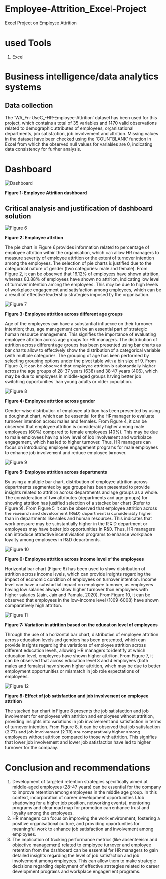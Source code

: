 # Employee-Attrition_Excel-Project
Excel Project on Employee Attrition

# used Tools
1. Excel

# Business intelligence/data analytics systems

## Data collection

The ‘WA_Fn-UseC_-HR-Employee-Attrition’ dataset has been used for this project, which contains a total of 35 variables and 1470 valid observations related to demographic attributes of employees, organisational departments, job satisfaction, job involvement and attrition. Missing values in the dataset have been checked using the ‘COUNTBLANK’ function in Excel from which the observed null values for variables are 0, indicating data consistency for further analysis.

# Dashboard

![Dashboard ](https://github.com/user-attachments/assets/0be79ac1-1d8c-41f8-b12b-f57c5d52ffa6)
 
**Figure 1: Employee Attrition dashboard**

## Critical analysis and justification of dashboard solution

![Figure 6](https://github.com/user-attachments/assets/d9b93383-8a93-4052-a619-2957781009a1) 

**Figure 2: Employee attrition**

The pie chart in Figure 6 provides information related to percentage of employee attrition within the organisation, which can allow HR managers to measure severity of employee attrition or the extent of turnover intention among the employees. The selection of pie charts is justified due to the categorical nature of gender (two categories: male and female). From Figure 2, it can be observed that 16.12% of employees have shown attrition, whereas 83.88% of employees have shown no attrition, indicating low level of turnover intention among the employees. This may be due to high levels of workplace engagement and satisfaction among employees, which can be a result of effective leadership strategies imposed by the organisation.

![Figure 7](https://github.com/user-attachments/assets/b753280c-6142-43c9-b69c-d3a5ef5cc08b) 

**Figure 3: Employee attrition across different age groups**

Age of the employees can have a substantial influence on their turnover intention; thus, age management can be an essential part of strategic human resource management. This signifies the importance of evaluating employee attrition across age groups for HR managers. The distribution of attrition across different age groups has been presented using bar charts as bar charts allow to effectively show the distribution of a categorical variable (with multiple categories. The grouping of age has been performed by selecting grouping options under the pivot table with a bin size of 9. From Figure 3, it can be observed that employee attrition is substantially higher across the age groups of 28-37 years (638) and 38-47 years (406), which may be due to employees in middle-aged groups having better job switching opportunities than young adults or older population.

 ![Figure 8](https://github.com/user-attachments/assets/827b0c2b-9adb-41a5-9946-5d702a2cb44f)

**Figure 4: Employee attrition across gender**

Gender-wise distribution of employee attrition has been presented by using a doughnut chart, which can be essential for the HR manager to evaluate turnover intention across males and females. From Figure 4, it can be observed that employee attrition is considerably higher among male employees (60%) compared to female employees (40%). This may be due to male employees having a low level of job involvement and workplace engagement, which has led to higher turnover. Thus, HR managers can focus on introducing employee engagement programs for male employees to enhance job involvement and reduce employee turnover.

 ![Figure 9](https://github.com/user-attachments/assets/fbd6ccab-d8ab-412a-b411-52b6ac3c5a85)

**Figure 5: Employee attrition across departments**

By using a multiple bar chart, distribution of employee attrition across departments segmented by age groups has been presented to provide insights related to attrition across departments and age groups as a whole. The consideration of two attributes (departments and age groups) for showing attrition has justified selection of a stacked bar chart (Refer to Figure 9). From Figure 5, it can be observed that employee attrition across the research and development (R&D) department is considerably higher than in departments like sales and human resources. This indicates that work pressure may be substantially higher in the R & D department or employees may have better job opportunities in R&D. Thus, HR managers can introduce attractive incentivisation programs to enhance workplace loyalty among employees in R&D departments.

![Figure 10](https://github.com/user-attachments/assets/00f2d8b4-de85-4f5b-9d0a-06c66cc63a6d) 

**Figure 6: Employee attrition across income level of the employees**

Horizontal bar chart (Figure 6) has been used to show distribution of attrition across income levels, which can provide insights regarding the impact of economic condition of employees on turnover intention. Income level can have a substantial impact on employee turnover, as employees having low salaries always show higher turnover than employees with higher salaries (Jain, Jain and Pamula, 2020). From Figure 10, it can be observed that employees in the low-income level (1009-6008) have shown comparatively high attrition.

 ![Figure 11](https://github.com/user-attachments/assets/fd34f4a5-66e5-478a-bc22-0afb261c903e)

**Figure 7: Variation in attrition based on the education level of employees**

Through the use of a horizontal bar chart, distribution of employee attrition across education levels and genders has been presented, which can provide insights regarding the variations of employee attrition across different education levels, allowing HR managers to identify at which education level, employees have shown higher attrition. From Figure 7, it can be observed that across education level 3 and 4 employees (both males and females) have shown higher attrition, which may be due to better employment opportunities or mismatch in job role expectations of employees.

 ![Figure 12](https://github.com/user-attachments/assets/e44cf5dd-505c-4573-a1f4-3bb6f473172c)

**Figure 8: Effect of job satisfaction and job involvement on employee attrition**

The stacked bar chart in Figure 8 presents the job satisfaction and job involvement for employees with attrition and employees without attrition, providing insights into variations in job involvement and satisfaction in terms of turnover intention. From Figure 8, it can be observed that job satisfaction (2.77) and job involvement (2.78) are comparatively higher among employees without attrition compared to those with attrition. This signifies that lower job involvement and lower job satisfaction have led to higher turnover for the company.

# Conclusion and recommendations
1.	Development of targeted retention strategies specifically aimed at middle-aged employees (28-47 years) can be essential for the company to improve retention among employees in the middle age group. In this context, incorporation of career development opportunities (Job shadowing for a higher job position, networking events), mentoring programs and clear road map for promotion can enhance trust and loyalty among the employees.
2. HR managers can focus on improving the work environment, fostering a positive organisational culture, and providing opportunities for meaningful work to enhance job satisfaction and involvement among employees.
3. The implication of tracking performance metrics (like absenteeism and objective management) related to employee turnover and employee retention from the dashboard can be essential for HR managers to gain detailed insights regarding the level of job satisfaction and job involvement among employees. This can allow them to make strategic decisions regarding deployment of effective strategies related to career development programs and workplace engagement programs.
